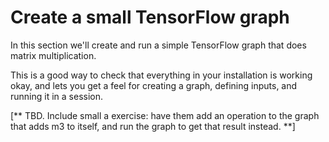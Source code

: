 
# Create a small TensorFlow graph

In this section we'll create and run a simple TensorFlow graph that does matrix multiplication.

This is a good way to check that everything in your installation is working okay, and lets you get a feel for creating a graph, defining inputs, and running it in a session.

[** TBD. Include small a exercise: have them add an operation to the graph that adds m3 to itself, and run the graph to get that result instead.
**]

